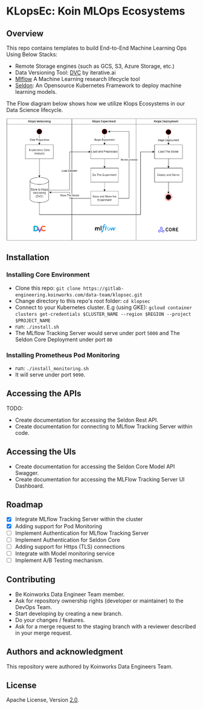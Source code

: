 # KLopsEc: Koin MLOps Ecosystems
## Overview  

This repo contains templates to build End-to-End Machine Learning Ops Using Below Stacks:  
- Remote Storage engines (such as GCS, S3, Azure Storage, etc.)  
- Data Versioning Tool: [DVC](https://dvc.org) by iterative.ai  
- [Mlflow](https://mlflow.org) A Machine Learning research lifecycle tool  
- [Seldon](https://www.seldon.io/solutions/open-source-projects/core): An Opensource Kubernetes Framework to deploy machine learning models.  

The Flow diagram below shows how we utilize Klops Ecosystems in our Data Science lifecycle.  

![Klops Ecosystem Diagram](./resources/images/klops_ecosystem.png)  

## Installation  
### Installing Core Environment  
- Clone this repo: `git clone https://gitlab-engineering.koinworks.com/data-team/klopsec.git`
- Change directory to this repo's root folder: `cd klopsec`
- Connect to your Kubernetes cluster. E.g (using GKE): `gcloud container clusters get-credentials $CLUSTER_NAME --region $REGION --project $PROJECT_NAME`  
- run: `./install.sh`
- The MLflow Tracking Server would serve under port `5000` and The Seldon Core Deployment under port `80`

### Installing Prometheus Pod Monitoring  
- run: `./install_monitoring.sh`  
- It will serve under port `9090`.

## Accessing the APIs  
TODO:  
- Create documentation for accessing the Seldon Rest API.  
- Create documentation for connecting to MLflow Tracking Server within code.

## Accessing the UIs
- Create documentation for accessing the Seldon Core Model API Swagger.
- Create documentation for accessing the MLFlow Tracking Server UI Dashboard.


## Roadmap  
- [x] Integrate MLflow Tracking Server within the cluster  
- [x] Adding support for Pod Monitoring
- [ ] Implement Authentication for MLflow Tracking Server  
- [ ] Implement Authentication for Seldon Core  
- [ ] Adding support for Https (TLS) connections  
- [ ] Integrate with Model monitoring service  
- [ ] Implement A/B Testing mechanism.  

## Contributing  
- Be Koinworks Data Engineer Team member.
- Ask for repository ownership rights (developer or maintainer) to the DevOps Team.
- Start developing by creating a new branch.
- Do your changes / features.
- Ask for a merge request to the staging branch with a reviewer described in your merge request.  

## Authors and acknowledgment
This repository were authored by Koinworks Data Engineers Team.

## License
Apache License, Version [2.0](https://www.apache.org/licenses/LICENSE-2.0).
